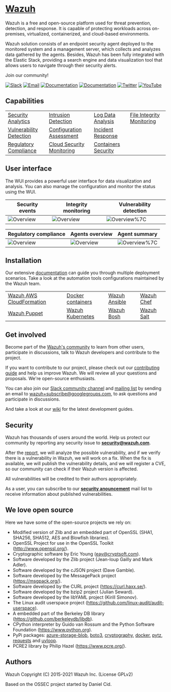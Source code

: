 # [Wazuh](http://wazuh.com)

Wazuh is a free and open-source platform used for threat prevention, detection, and response. It is capable of protecting workloads across on-premises, virtualized, containerized, and cloud-based environments.

Wazuh solution consists of an endpoint security agent deployed to the monitored system and a management server, which collects and analyzes data gathered by the agents. Besides, Wazuh has been fully integrated with the Elastic Stack, providing a search engine and data visualization tool that allows users to navigate through their security alerts.

Join our community!

[![Slack](https://img.shields.io/badge/slack-join-blue.svg)](https://wazuh.com/community/join-us-on-slack/)
[![Email](https://img.shields.io/badge/email-join-blue.svg)](https://groups.google.com/forum/#!forum/wazuh)
[![Documentation](https://img.shields.io/badge/docs-view-green.svg)](https://documentation.wazuh.com)
[![Documentation](https://img.shields.io/badge/web-view-green.svg)](https://wazuh.com)
[![Twitter](https://img.shields.io/twitter/follow/wazuh?style=social)](https://twitter.com/wazuh)
[![YouTube](https://img.shields.io/youtube/views/peTSzcAueEc?style=social)](https://www.youtube.com/watch?v=peTSzcAueEc)


## Capabilities

<table>
<tr>
<td><a href="https://documentation.wazuh.com/current/index.html">Security Analytics</a></td> 
<td><a href="https://documentation.wazuh.com/current/index.html">Intrusion Detection</a></td>
<td><a href="https://documentation.wazuh.com/current/index.html">Log Data Analysis</a></td>
<td><a href="https://documentation.wazuh.com/current/index.html">File Integrity Monitoring</a></td>
</tr>
<tr>
<td><a href="https://documentation.wazuh.com/current/index.html">Vulnerability Detection</a></td>
<td><a href="https://documentation.wazuh.com/current/index.html">Configuration Assessment</a></td>
<td><a href="https://documentation.wazuh.com/current/index.html">Incident Response</a></td>
</tr>
<tr>
<td><a href="https://documentation.wazuh.com/current/index.html">Regulatory Compliance</a></td>
<td><a href="https://documentation.wazuh.com/current/index.html">Cloud Security Monitoring</a></td>
<td><a href="https://documentation.wazuh.com/current/index.html">Containers Security</a></td>
</tr>
</table>

## User interface

The WUI provides a powerful user interface for data visualization and analysis. You can also manage the configuration and monitor the status using the WUI.

**Security events** | **Integrity monitoring** |  **Vulnerability detection**
|---|---|---|
|![Overview](https://github.com/wazuh/wazuh-kibana-app/blob/master/public/assets/app2.png) | ![Overview](https://github.com/wazuh/wazuh-kibana-app/blob/master/public/assets/app3.png) | ![Overview](https://github.com/wazuh/wazuh-kibana-app/blob/master/public/assets/app4.png)%7C

|**Regulatory compliance** | **Agents overview**| **Agent summary**|
|---|---|---|
|![Overview](https://github.com/wazuh/wazuh-kibana-app/blob/master/public/assets/app5.png) |![Overview](https://github.com/wazuh/wazuh-kibana-app/blob/master/public/assets/app6.png) | ![Overview](https://github.com/wazuh/wazuh-kibana-app/blob/master/public/assets/app7.png)%7C

## Installation

Our extensive [documentation](https://documentation.wazuh.com/current/installation-guide/index.html) can guide you through multiple deployment scenarios. Take a look at the automation tools configurations maintained by the Wazuh team.

<table>
<tr>
<td><a href="https://github.com/wazuh/wazuh-cloudformation">Wazuh AWS CloudFormation</a></td>
<td><a href="https://github.com/wazuh/wazuh-docker">Docker containers</a></td>
<td><a href="https://github.com/wazuh/wazuh-ansible">Wazuh Ansible</a></td>
<td><a href="https://github.com/wazuh/wazuh-chef">Wazuh Chef</a></td>
</tr>
<tr>
<td><a href="https://github.com/wazuh/wazuh-puppet">Wazuh Puppet</a></td>
<td><a href="https://github.com/wazuh/wazuh-kubernetes">Wazuh Kubernetes</a></td>
<td><a href="https://github.com/wazuh/wazuh-bosh">Wazuh Bosh</a></td>
<td><a href="https://github.com/wazuh/wazuh-salt">Wazuh Salt</a></td>
</tr>
</table>

## Get involved

Become part of the [Wazuh's community](https://wazuh.com/community/) to learn from other users, participate in discussions, talk to Wazuh developers and contribute to the project.

If you want to contribute to our project, please check out our [contributing guide](CONTRIBUTING.md) and help us improve Wazuh. We will review all your questions and proposals. We're open-source enthusiasts.

You can also join our [Slack community channel](https://wazuh.com/community/join-us-on-slack/) and [mailing list](https://groups.google.com/d/forum/wazuh) by sending an email to [wazuh+subscribe@googlegroups.com](mailto:wazuh+subscribe@googlegroups.com), to ask questions and participate in discussions.


And take a look at our [wiki](wiki) for the latest development guides.

## Security

Wazuh has thousands of users around the world. Help us protect our community by reporting any security issue to **[security@wazuh.com](mailto:security@wazuh.com)**.

After the [report](CONTRIBUTING.md), we will analyze the possible vulnerability, and if we verify there is a vulnerability in Wazuh, we will work on a fix. When the fix is available, we will publish the vulnerability details, and we will register a CVE, so our community can check if their Wazuh version is affected.

All vulnerabilities will be credited to their authors appropriately.

As a user, you can subscribe to our **[security anouncement](mailto:wazuh-security-anouncement+subscribe@googlegroups.com)** mail list to receive information about published vulnerabilities.

## We love open source

Here we have some of the open-source projects we rely on:

* Modified version of Zlib and an embedded part of OpenSSL (SHA1, SHA256, SHA512, AES and Blowfish libraries).
* OpenSSL Project for use in the OpenSSL Toolkit (http://www.openssl.org/).
* Cryptographic software by Eric Young (eay@cryptsoft.com).
* Software developed by the Zlib project (Jean-loup Gailly and Mark Adler).
* Software developed by the cJSON project (Dave Gamble).
* Software developed by the MessagePack project (https://msgpack.org/).
* Software developed by the CURL project (https://curl.haxx.se/).
* Software developed by the bzip2 project (Julian Seward).
* Software developed by the libYAML project (Kirill Simonov).
* The Linux audit userspace project (https://github.com/linux-audit/audit-userspace).
* A embedded part of the Berkeley DB library (https://github.com/berkeleydb/libdb).
* CPython interpreter by Guido van Rossum and the Python Software Foundation (https://www.python.org).
* PyPi packages: [azure-storage-blob](https://github.com/Azure/azure-storage-python), [boto3](https://github.com/boto/boto3), [cryptography](https://github.com/pyca/cryptography), [docker](https://github.com/docker/docker-py), [pytz](https://pythonhosted.org/pytz/), [requests](http://python-requests.org/) and [uvloop](http://github.com/MagicStack/uvloop).
* PCRE2 library by Philip Hazel (https://www.pcre.org/).

## Authors

Wazuh Copyright (C) 2015-2021 Wazuh Inc. (License GPLv2)

Based on the OSSEC project started by Daniel Cid.
